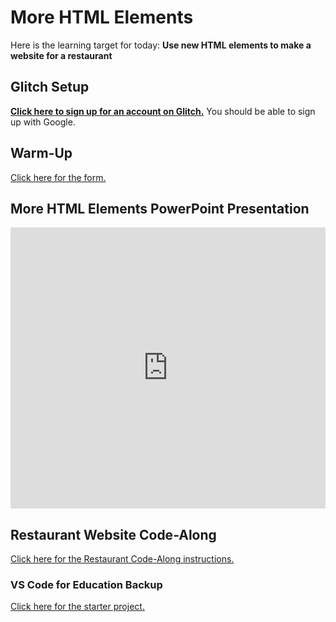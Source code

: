 # More HTML Elements
Here is the learning target for today: **Use new HTML elements to make a website for a restaurant**

## Glitch Setup
**[Click here to sign up for an account on Glitch.](https://glitch.com/signup)** You should be able to sign up with Google.

## Warm-Up
[Click here for the form.](https://forms.office.com/r/Ky21qbTXRi)

## More HTML Elements PowerPoint Presentation
<iframe src='https://view.officeapps.live.com/op/embed.aspx?src=https://hylandtechoutreach.github.io/ucs/MoreHtml/MoreHtmlElements.pptx' width='100%' height='450px' frameborder='0'></iframe>

## Restaurant Website Code-Along
[Click here for the Restaurant Code-Along instructions.](RestaurantCodeAlong.md)

### VS Code for Education Backup
[Click here for the starter project.](https://vscodeedu.com/b4HbIcHXf0TtJloNgXZw)
